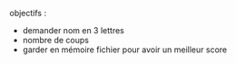 objectifs :

- demander nom en 3 lettres
- nombre de coups
- garder en mémoire fichier pour avoir un meilleur score
